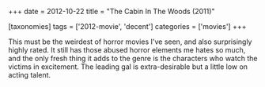 +++
date = 2012-10-22
title = "The Cabin In The Woods (2011)"

[taxonomies]
tags = ['2012-movie', 'decent']
categories = ['movies']
+++

This must be the weirdest of horror movies I've seen, and also
surprisingly highly rated. It still has those abused horror elements me
hates so much, and the only fresh thing it adds to the genre is the
characters who watch the victims in excitement. The leading gal is
extra-desirable but a little low on acting talent.
